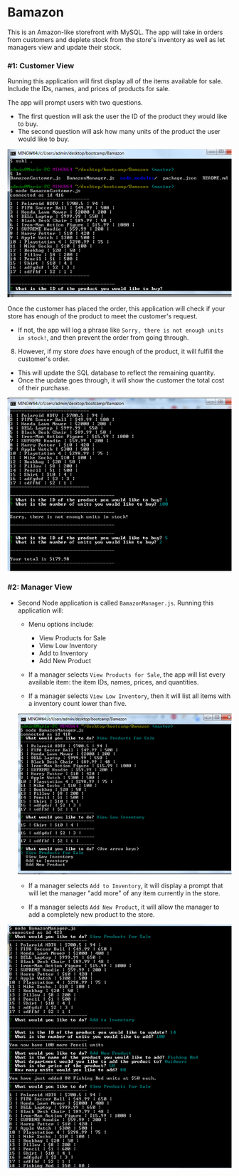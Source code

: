 # Bamazon
This is an Amazon-like storefront with MySQL. The app will take in orders from customers and deplete stock from the store's inventory as well as let managers view and update their stock.

### #1: Customer View
Running this application will first display all of the items available for sale. Include the IDs, names, and prices of products for sale.

The app will prompt users with two questions.
  * The first question will ask the user the ID of the product they would like to buy.
  * The second question will ask how many units of the product the user would like to buy.

![Image of table and prompt](/images/displayProducts1.png)

Once the customer has placed the order, this application will check if your store has enough of the product to meet the customer's request.
  * If not, the app will log a phrase like `Sorry, there is not enough units in stock!`, and then prevent the order from going through.

8. However, if my store *does* have enough of the product, it will fulfill the customer's order.
  * This will update the SQL database to reflect the remaining quantity.
  * Once the update goes through, it will show the customer the total cost of their purchase.

  ![Image of not enough and total](/images/total2.png)

### #2: Manager View

* Second Node application is called `BamazonManager.js`. Running this application will:

  * Menu options include:
    * View Products for Sale
    * View Low Inventory
    * Add to Inventory
    * Add New Product

  * If a manager selects `View Products for Sale`, the app will list every available item: the item IDs, names, prices, and quantities.

  * If a manager selects `View Low Inventory`, then it will list all items with a inventory count lower than five.

  ![Image of low inventory](/images/lowInventory3.png)


  * If a manager selects `Add to Inventory`, it will display a prompt that will let the manager "add more" of any item currently in the store.

  * If a manager selects `Add New Product`, it will allow the manager to add a completely new product to the store.

![Image of add product](/images/addProduct4.png)